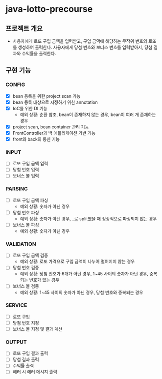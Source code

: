 # java-lotto-precourse

## 프로젝트 개요
- 사용자에게 로또 구입 금액을 입력받고, 구입 금액에 해당하는 무작위 번호의 로또를 생성하여 출력한다. 사용자에게 당첨 번호와 보너스 번호를 입력받아서, 당첨 결과와 수익률을 출력한다.

## 구현 기능

### CONFIG
- [X] bean 등록을 위한 project scan 기능
- [X] bean 등록 대상으로 지정하기 위한 annotation
- [X] IoC를 위한 DI 기능
  - 예외 상황: 순환 참조, bean이 존재하지 않는 경우, bean이 여러 개 존재하는 경우
- [X] project scan, bean container 관리 기능
- [X] FrontController과 백 애플리케이션 기반 기능
- [X] front와 back의 통신 기능

### INPUT
- [ ] 로또 구입 금액 입력
- [ ] 당첨 번호 입력
- [ ] 보너스 볼 입력

### PARSING
- [ ] 로또 구입 금액 파싱
  - 예외 상황: 숫자가 아닌 경우
- [ ] 당첨 번호 파싱
  - 예외 상황: 숫자가 아닌 경우, `,`로 split했을 때 정상적으로 파싱되지 않는 경우
- [ ] 보너스 볼 파싱
  - 예외 상황: 숫자가 아닌 경우

### VALIDATION
- [ ] 로또 구입 금액 검증
  - 예외 상황: 로또 가격으로 구입 금액이 나누어 떨어지지 않는 경우
- [ ] 당첨 번호 검증
  - 예외 상황: 당첨 번호가 6개가 아닌 경우, 1~45 사이의 숫자가 아닌 경우, 중복되는 번호가 있는 경우
- [ ] 보너스 볼 검증
  - 예외 상황: 1~45 사이의 숫자가 아닌 경우, 당첨 번호와 중복되는 경우

### SERVICE
- [ ] 로또 구입
- [ ] 당첨 번호 지정
- [ ] 보너스 볼 지정 및 결과 계산

### OUTPUT
- [ ] 로또 구입 결과 출력
- [ ] 당첨 결과 출력
- [ ] 수익률 출력
- [ ] 에러 시 에러 메시지 출력